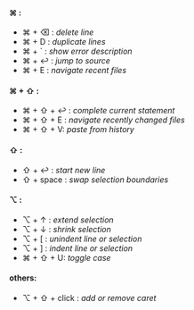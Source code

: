 #### ⌘ :
* ⌘ + ⌫ : _delete line_
* ⌘ + D : _duplicate lines_
* ⌘ + ` : _show error description_
* ⌘ + ↩ : _jump to source_
* ⌘ + E : _navigate recent files_

#### ⌘ + ⇧ :
* ⌘ + ⇧ + ↩ : _complete current statement_
* ⌘ + ⇧ + E : _navigate recently changed files_
* ⌘ + ⇧ + V: _paste from history_

#### ⇧ :
* ⇧ + ↩ : _start new line_
* ⇧ + space : _swap selection boundaries_

#### ⌥ :
* ⌥ + ↑ : _extend selection_
* ⌥ + ↓ : _shrink selection_
* ⌥ + [ : _unindent line or selection_
* ⌥ + ] : _indent line or selection_
* ⌘ + ⇧ + U: _toggle case_

#### others:
* ⌥ + ⇧ + click : _add or remove caret_
